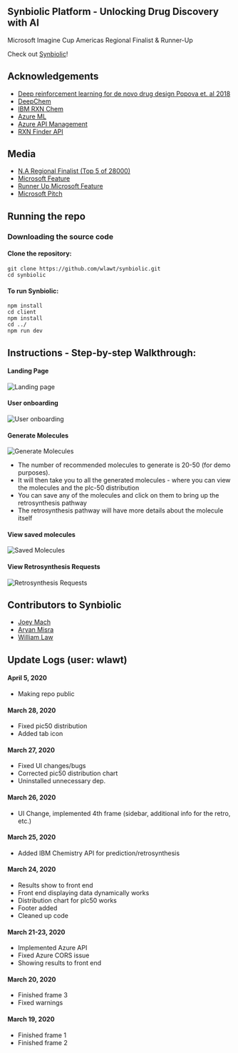 ## Synbiolic Platform - Unlocking Drug Discovery with AI

Microsoft Imagine Cup Americas Regional Finalist & Runner-Up

Check out [Synbiolic](https://synbiolic.com/)!

## Acknowledgements

- [Deep reinforcement learning for de novo drug design Popova et. al 2018](https://advances.sciencemag.org/content/4/7/eaap7885)
- [DeepChem](https://github.com/deepchem/deepchem)
- [IBM RXN Chem](https://rxn.res.ibm.com/rxn/sign-in)
- [Azure ML](https://azure.microsoft.com/en-ca/services/machine-learning/)
- [Azure API Management](https://azure.microsoft.com/en-us/services/api-management/)
- [RXN Finder API](http://hulab.rxnfinder.org/smi2img/)

## Media
- [N.A Regional Finalist (Top 5 of 28000)](https://blogs.microsoft.com/latinx/2020/03/26/rounding-up-this-years-microsoft-imagine-cup-introducing-the-10-americas-regional-finalist-teams/?_lrsc=80d7de8f-0168-4ffc-8e0e-912c0a0377d5)
- [Microsoft Feature](https://news.microsoft.com/en-ca/2020/03/30/team-synbiolic-from-canada-wins-runner-up-position-at-the-2020-microsoft-imagine-cup-americas-regional-finals/)
- [Runner Up Microsoft Feature](https://techcommunity.microsoft.com/t5/student-developer-blog/congratulations-to-our-2020-imagine-cup-americas-regional-final/ba-p/1264942)
- [Microsoft Pitch](https://www.youtube.com/watch?v=OUDGOfMDOi0)

## Running the repo

### Downloading the source code

#### Clone the repository:

```
git clone https://github.com/wlawt/synbiolic.git
cd synbiolic
```

#### To run Synbiolic:

```
npm install
cd client
npm install
cd ../
npm run dev
```

## Instructions - Step-by-step Walkthrough:

#### Landing Page

![Landing page](https://github.com/wlawt/synbiolic/blob/master/client/src/components/img/landing.png)

#### User onboarding

![User onboarding](https://github.com/wlawt/synbiolic/blob/master/client/src/components/img/welcome.png)

#### Generate Molecules

![Generate Molecules](https://github.com/wlawt/synbiolic/blob/master/client/src/components/img/generate.png)

- The number of recommended molecules to generate is 20-50 (for demo purposes).
- It will then take you to all the generated molecules - where you can view the molecules and the plc-50 distribution
- You can save any of the molecules and click on them to bring up the retrosynthesis pathway
- The retrosynthesis pathway will have more details about the molecule itself

#### View saved molecules

![Saved Molecules](https://github.com/wlawt/synbiolic/blob/master/client/src/components/img/saved.png)

#### View Retrosynthesis Requests

![Retrosynthesis Requests](https://github.com/wlawt/synbiolic/blob/master/client/src/components/img/retro.png)

## Contributors to Synbiolic

- [Joey Mach](https://twitter.com/joeymach_)
- [Aryan Misra](https://twitter.com/AryanMisra7)
- [William Law](https://twitter.com/wlaw_)

## Update Logs (user: wlawt)

#### April 5, 2020

- Making repo public

#### March 28, 2020

- Fixed pic50 distribution
- Added tab icon

#### March 27, 2020

- Fixed UI changes/bugs
- Corrected pic50 distribution chart
- Uninstalled unnecessary dep.

#### March 26, 2020

- UI Change, implemented 4th frame (sidebar, additional info for the retro, etc.)

#### March 25, 2020

- Added IBM Chemistry API for prediction/retrosynthesis

#### March 24, 2020

- Results show to front end
- Front end displaying data dynamically works
- Distribution chart for plc50 works
- Footer added
- Cleaned up code

#### March 21-23, 2020

- Implemented Azure API
- Fixed Azure CORS issue
- Showing results to front end

#### March 20, 2020

- Finished frame 3
- Fixed warnings

#### March 19, 2020

- Finished frame 1
- Finished frame 2
